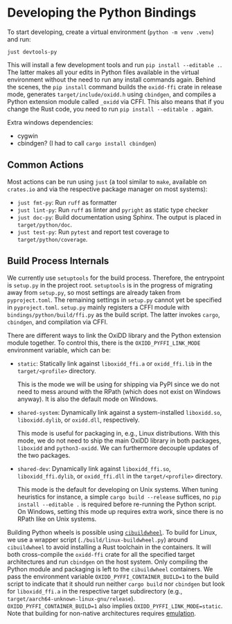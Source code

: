 # Developing the Python Bindings

To start developing, create a virtual environment (`python -m venv .venv`) and run:

    just devtools-py

This will install a few development tools and run `pip install --editable .`. The latter makes all your edits in Python files available in the virtual environment without the need to run any install commands again. Behind the scenes, the `pip install` command builds the `oxidd-ffi` crate in release mode, generates `target/include/oxidd.h` using `cbindgen`, and compiles a Python extension module called `_oxidd` via CFFI. This also means that if you change the Rust code, you need to run `pip install --editable .` again.

Extra windows dependencies:

- cygwin
- cbindgen? (I had to call `cargo install cbindgen`)

## Common Actions

Most actions can be run using `just` (a tool similar to `make`, available on `crates.io` and via the respective package manager on most systems):

- `just fmt-py`: Run `ruff` as formatter
- `just lint-py`: Run `ruff` as linter and `pyright` as static type checker
- `just doc-py`: Build documentation using Sphinx. The output is placed in `target/python/doc`.
- `just test-py`: Run `pytest` and report test coverage to `target/python/coverage`.

## Build Process Internals

We currently use `setuptools` for the build process. Therefore, the entrypoint is `setup.py` in the project root. `setuptools` is in the progress of migrating away from `setup.py`, so most settings are already taken from `pyproject.toml`. The remaining settings in `setup.py` cannot yet be specified in `pyproject.toml`. `setup.py` mainly registers a CFFI module with `bindings/python/build/ffi.py` as the build script. The latter invokes `cargo`, `cbindgen`, and compilation via CFFI.

There are different ways to link the OxiDD library and the Python extension module together. To control this, there is the `OXIDD_PYFFI_LINK_MODE` environment variable, which can be:

- `static`: Statically link against `liboxidd_ffi.a` or `oxidd_ffi.lib` in the `target/<profile>` directory.

  This is the mode we will be using for shipping via PyPI since we do not need to mess around with the RPath (which does not exist on Windows anyway). It is also the default mode on Windows.

- `shared-system`: Dynamically link against a system-installed `liboxidd.so`, `liboxidd.dylib`, or `oxidd.dll`, respectively.

  This mode is useful for packaging in, e.g., Linux distributions. With this mode, we do not need to ship the main OxiDD library in both packages, `liboxidd` and `python3-oxidd`. We can furthermore decouple updates of the two packages.

- `shared-dev`: Dynamically link against `liboxidd_ffi.so`, `liboxidd_ffi.dylib`, or `oxidd_ffi.dll` in the `target/<profile>` directory.

  This mode is the default for developing on Unix systems. When tuning heuristics for instance, a simple `cargo build --release` suffices, no `pip install --editable .` is required before re-running the Python script. On Windows, setting this mode up requires extra work, since there is no RPath like on Unix systems.

Building Python wheels is possible using [`cibuildwheel`](https://cibuildwheel.pypa.io/en/stable/). To build for Linux, we use a wrapper script (`./build/linux-buildwheel.py`) around `cibuildwheel` to avoid installing a Rust toolchain in the containers. It will both cross-compile the `oxidd-ffi` crate for all the specified target architectures and run `cbindgen` on the host system. Only compiling the Python module and packaging is left to the `cibuildwheel` containers. We pass the environment variable `OXIDD_PYFFI_CONTAINER_BUILD=1` to the build script to indicate that it should run neither `cargo build` nor `cbindgen` but look for `liboxidd_ffi.a` in the respective target subdirectory (e.g., `target/aarch64-unknown-linux-gnu/release`). `OXIDD_PYFFI_CONTAINER_BUILD=1` also implies `OXIDD_PYFFI_LINK_MODE=static`. Note that building for non-native architectures requires [emulation](https://cibuildwheel.pypa.io/en/stable/faq/#emulation).
